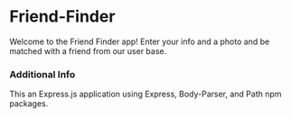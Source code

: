 # Friend-Finder
Welcome to the Friend Finder app! Enter your info and a photo and be matched with a friend from our user base. 

### Additional Info
This an Express.js application using Express, Body-Parser, and Path npm packages.